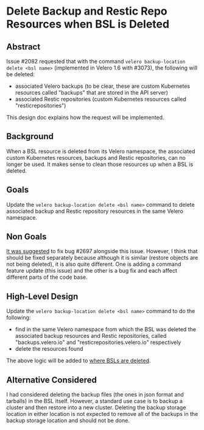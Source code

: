 # Delete Backup and Restic Repo Resources when BSL is Deleted

## Abstract

Issue #2082 requested that with the command `velero backup-location delete <bsl name>` (implemented in Velero 1.6 with #3073), the following will be deleted:

- associated Velero backups (to be clear, these are custom Kubernetes resources called "backups" that are stored in the API server)
- associated Restic repositories (custom Kubernetes resources called "resticrepositories")

This design doc explains how the request will be implemented.

## Background

When a BSL resource is deleted from its Velero namespace, the associated custom Kubernetes resources, backups and Restic repositories, can no longer be used.
It makes sense to clean those resources up when a BSL is deleted.

## Goals

Update the `velero backup-location delete <bsl name>` command to delete associated backup and Restic repository resources in the same Velero namespace.

## Non Goals

[It was suggested](https://github.com/vmware-tanzu/velero/issues/2082#issuecomment-827951311) to fix bug #2697 alongside this issue.
However, I think that should be fixed separately because although it is similar (restore objects are not being deleted), it is also quite different.
One is adding a command feature update (this issue) and the other is a bug fix and each affect different parts of the code base.

## High-Level Design

Update the `velero backup-location delete <bsl name>` command to do the following:

- find in the same Velero namespace from which the BSL was deleted the associated backup resources and Restic repositories, called "backups.velero.io" and "resticrepositories.velero.io" respectively
- delete the resources found

The above logic will be added to [where BSLs are deleted](https://github.com/vmware-tanzu/velero/blob/main/pkg/cmd/cli/backuplocation/delete.go).

## Alternative Considered

I had considered deleting the backup files (the ones in json format and tarballs) in the BSL itself.
However, a standard use case is to backup a cluster and then restore into a new cluster.
Deleting the backup storage location in either location is not expected to remove all of the backups in the backup storage location and should not be done.
